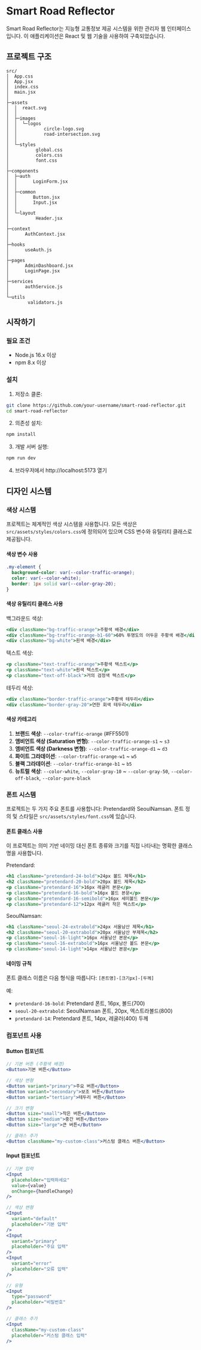 # Smart Road Reflector

Smart Road Reflector는 지능형 교통정보 제공 시스템을 위한 관리자 웹 인터페이스입니다. 이 애플리케이션은 React 및 웹 기술을 사용하여 구축되었습니다.

## 프로젝트 구조

```
src/
│  App.css
│  App.jsx
│  index.css
│  main.jsx
│
├─assets
│  │  react.svg
│  │
│  ├─images
│  │  └─logos
│  │          circle-logo.svg
│  │          road-intersection.svg
│  │
│  └─styles
│          global.css
│          colors.css
│          font.css
│
├─components
│  ├─auth
│  │      LoginForm.jsx
│  │
│  ├─common
│  │      Button.jsx
│  │      Input.jsx
│  │
│  └─layout
│          Header.jsx
│
├─context
│      AuthContext.jsx
│
├─hooks
│      useAuth.js
│
├─pages
│      AdminDashboard.jsx
│      LoginPage.jsx
│
├─services
│      authService.js
│
└─utils
        validators.js
```

## 시작하기

### 필요 조건

- Node.js 16.x 이상
- npm 8.x 이상

### 설치

1. 저장소 클론:

```bash
git clone https://github.com/your-username/smart-road-reflector.git
cd smart-road-reflector
```

2. 의존성 설치:

```bash
npm install
```

3. 개발 서버 실행:

```bash
npm run dev
```

4. 브라우저에서 http://localhost:5173 열기

## 디자인 시스템

### 색상 시스템

프로젝트는 체계적인 색상 시스템을 사용합니다. 모든 색상은 `src/assets/styles/colors.css`에 정의되어 있으며 CSS 변수와 유틸리티 클래스로 제공됩니다.

#### 색상 변수 사용

```css
.my-element {
  background-color: var(--color-traffic-orange);
  color: var(--color-white);
  border: 1px solid var(--color-gray-20);
}
```

#### 색상 유틸리티 클래스 사용

백그라운드 색상:

```jsx
<div className="bg-traffic-orange">주황색 배경</div>
<div className="bg-traffic-orange-b1-60">60% 투명도의 어두운 주황색 배경</div>
<div className="bg-white">흰색 배경</div>
```

텍스트 색상:

```jsx
<p className="text-traffic-orange">주황색 텍스트</p>
<p className="text-white">흰색 텍스트</p>
<p className="text-off-black">거의 검정색 텍스트</p>
```

테두리 색상:

```jsx
<div className="border-traffic-orange">주황색 테두리</div>
<div className="border-gray-20">연한 회색 테두리</div>
```

#### 색상 카테고리

1. **브랜드 색상**: `--color-traffic-orange` (#FF5501)
2. **앰비언트 색상 (Saturation 변형)**: `--color-traffic-orange-s1` ~ `s3`
3. **앰비언트 색상 (Darkness 변형)**: `--color-traffic-orange-d1` ~ `d3`
4. **화이트 그라데이션**: `--color-traffic-orange-w1` ~ `w5`
5. **블랙 그라데이션**: `--color-traffic-orange-b1` ~ `b5`
6. **뉴트럴 색상**: `--color-white`, `--color-gray-10` ~ `--color-gray-50`, `--color-off-black`, `--color-pure-black`

### 폰트 시스템

프로젝트는 두 가지 주요 폰트를 사용합니다: Pretendard와 SeoulNamsan.
폰트 정의 및 스타일은 `src/assets/styles/font.css`에 있습니다.

#### 폰트 클래스 사용

이 프로젝트는 의미 기반 네이밍 대신 폰트 종류와 크기를 직접 나타내는 명확한 클래스명을 사용합니다.

Pretendard:

```jsx
<h1 className="pretendard-24-bold">24px 볼드 제목</h1>
<h2 className="pretendard-20-bold">20px 볼드 제목</h2>
<p className="pretendard-16">16px 레귤러 본문</p>
<p className="pretendard-16-bold">16px 볼드 본문</p>
<p className="pretendard-16-semibold">16px 세미볼드 본문</p>
<p className="pretendard-12">12px 레귤러 작은 텍스트</p>
```

SeoulNamsan:

```jsx
<h1 className="seoul-24-extrabold">24px 서울남산 제목</h1>
<h2 className="seoul-20-extrabold">20px 서울남산 부제목</h2>
<p className="seoul-16-light">16px 서울남산 본문</p>
<p className="seoul-16-extrabold">16px 서울남산 볼드 본문</p>
<p className="seoul-14-light">14px 서울남산 본문</p>
```

#### 네이밍 규칙

폰트 클래스 이름은 다음 형식을 따릅니다:
`[폰트명]-[크기px]-[두께]`

예:

- `pretendard-16-bold`: Pretendard 폰트, 16px, 볼드(700)
- `seoul-20-extrabold`: SeoulNamsan 폰트, 20px, 엑스트라볼드(800)
- `pretendard-14`: Pretendard 폰트, 14px, 레귤러(400) 두께

### 컴포넌트 사용

#### Button 컴포넌트

```jsx
// 기본 버튼 (주황색 배경)
<Button>기본 버튼</Button>

// 색상 변형
<Button variant="primary">주요 버튼</Button>
<Button variant="secondary">보조 버튼</Button>
<Button variant="tertiary">테두리 버튼</Button>

// 크기 변형
<Button size="small">작은 버튼</Button>
<Button size="medium">중간 버튼</Button>
<Button size="large">큰 버튼</Button>

// 클래스 추가
<Button className="my-custom-class">커스텀 클래스 버튼</Button>
```

#### Input 컴포넌트

```jsx
// 기본 입력
<Input
  placeholder="입력하세요"
  value={value}
  onChange={handleChange}
/>

// 색상 변형
<Input
  variant="default"
  placeholder="기본 입력"
/>
<Input
  variant="primary"
  placeholder="주요 입력"
/>
<Input
  variant="error"
  placeholder="오류 입력"
/>

// 유형
<Input
  type="password"
  placeholder="비밀번호"
/>

// 클래스 추가
<Input
  className="my-custom-class"
  placeholder="커스텀 클래스 입력"
/>
```
